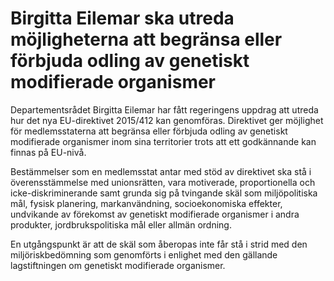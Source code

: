 # Birgitta Eilemar ska utreda möjligheterna att begränsa eller förbjuda odling av genetiskt modifierade organismer

Departementsrådet Birgitta Eilemar har fått regeringens uppdrag att utreda hur det nya EU\-direktivet 2015/412 kan genomföras. Direktivet ger möjlighet för medlemsstaterna att begränsa eller förbjuda odling av genetiskt modifierade organismer inom sina territorier trots att ett godkännande kan finnas på EU\-nivå.


Bestämmelser som en medlemsstat antar med stöd av direktivet ska stå i överensstämmelse med unionsrätten, vara motiverade, proportionella och icke\-diskriminerande samt grunda sig på tvingande skäl som miljöpolitiska mål, fysisk planering, markanvändning, socioekonomiska effekter, undvikande av förekomst av genetiskt modifierade organismer i andra produkter, jordbrukspolitiska mål eller allmän ordning.

En utgångspunkt är att de skäl som åberopas inte får stå i strid med den miljöriskbedömning som genomförts i enlighet med den gällande lagstiftningen om genetiskt modifierade organismer.
